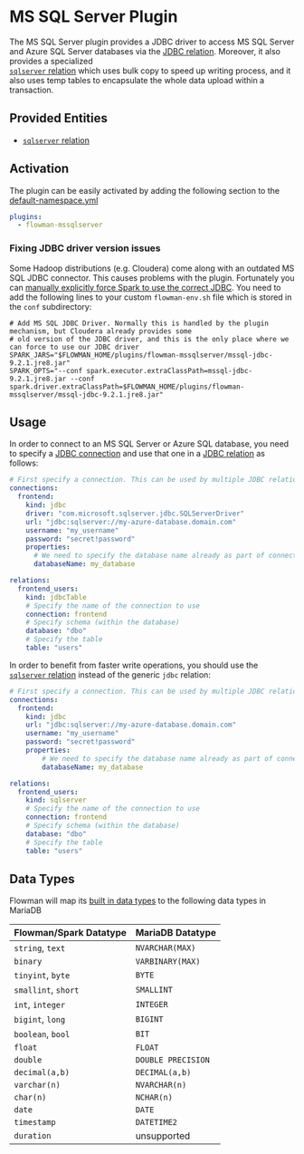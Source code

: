 # MS SQL Server Plugin

The MS SQL Server plugin provides a JDBC driver  to access MS SQL Server and Azure SQL Server databases via 
the [JDBC relation](../spec/relation/jdbcTable.md). Moreover, it also provides a specialized  
[`sqlserver` relation](../spec/relation/sqlserver.md) which uses bulk copy to speed up writing process, and it
also uses temp tables to encapsulate the whole data upload within a transaction.


## Provided Entities
* [`sqlserver` relation](../spec/relation/sqlserver.md)


## Activation

The plugin can be easily activated by adding the following section to the [default-namespace.yml](../spec/namespace.md)
```yaml
plugins:
  - flowman-mssqlserver 
```

### Fixing JDBC driver version issues
Some Hadoop distributions (e.g. Cloudera) come along with an outdated MS SQL JDBC connector. This causes problems with
the plugin. Fortunately you can [manually explicitly force Spark to use the correct JDBC](../cookbook/override-jars.md).
You need to add the following lines to your custom `flowman-env.sh` file which is stored in the `conf` subdirectory:

```shell
# Add MS SQL JDBC Driver. Normally this is handled by the plugin mechanism, but Cloudera already provides some
# old version of the JDBC driver, and this is the only place where we can force to use our JDBC driver
SPARK_JARS="$FLOWMAN_HOME/plugins/flowman-mssqlserver/mssql-jdbc-9.2.1.jre8.jar"
SPARK_OPTS="--conf spark.executor.extraClassPath=mssql-jdbc-9.2.1.jre8.jar --conf spark.driver.extraClassPath=$FLOWMAN_HOME/plugins/flowman-mssqlserver/mssql-jdbc-9.2.1.jre8.jar"
```


## Usage

In order to connect to an MS SQL Server or Azure SQL database, you need to specify a [JDBC connection](../spec/connection/jdbc.md)
and use that one in a [JDBC relation](../spec/relation/jdbcTable.md) as follows:

```yaml
# First specify a connection. This can be used by multiple JDBC relations
connections:
  frontend:
    kind: jdbc
    driver: "com.microsoft.sqlserver.jdbc.SQLServerDriver"
    url: "jdbc:sqlserver://my-azure-database.domain.com"
    username: "my_username"
    password: "secret!password"
    properties:
      # We need to specify the database name already as part of connection, otherwise the login won't work
      databaseName: my_database

relations:
  frontend_users:
    kind: jdbcTable
    # Specify the name of the connection to use
    connection: frontend
    # Specify schema (within the database)
    database: "dbo"
    # Specify the table
    table: "users"
```

In order to benefit from faster write operations, you should use the [`sqlserver` relation](../spec/relation/sqlserver.md)
instead of the generic `jdbc` relation:

```yaml
# First specify a connection. This can be used by multiple JDBC relations
connections:
  frontend:
    kind: jdbc
    url: "jdbc:sqlserver://my-azure-database.domain.com"
    username: "my_username"
    password: "secret!password"
    properties:
        # We need to specify the database name already as part of connection, otherwise the login won't work
        databaseName: my_database

relations:
  frontend_users:
    kind: sqlserver
    # Specify the name of the connection to use
    connection: frontend
    # Specify schema (within the database)
    database: "dbo"
    # Specify the table
    table: "users"
```


## Data Types
Flowman will map its [built in data types](../spec/fields.md) to the following data types in MariaDB

| Flowman/Spark Datatype | MariaDB Datatype   |
|------------------------|--------------------|
| `string`, `text`       | `NVARCHAR(MAX)`    |
| `binary`               | `VARBINARY(MAX)`   |
| `tinyint`, `byte`      | `BYTE`             |
| `smallint`, `short`    | `SMALLINT`         |
| `int`, `integer`       | `INTEGER`          |
| `bigint`, `long`       | `BIGINT`           |
| `boolean`, `bool`      | `BIT`              |
| `float`                | `FLOAT`            |
| `double`               | `DOUBLE PRECISION` |
| `decimal(a,b)`         | `DECIMAL(a,b)`     |
| `varchar(n)`           | `NVARCHAR(n)`      |
| `char(n)`              | `NCHAR(n)`         |
| `date`                 | `DATE`             |
| `timestamp`            | `DATETIME2`        |
| `duration`             | unsupported        |
